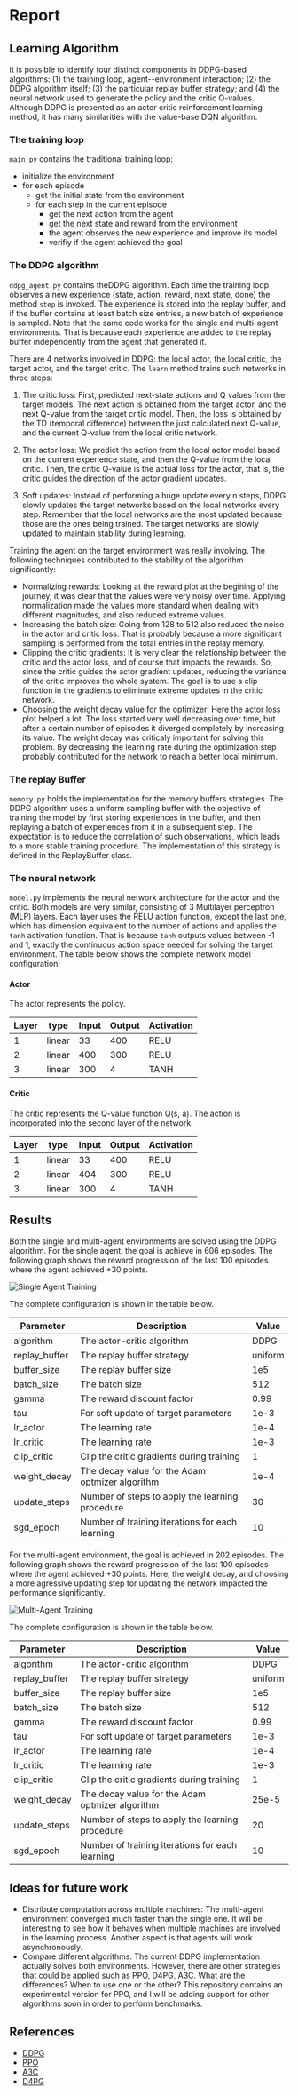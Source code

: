 [//]: # (Image References)

[image1]: https://drive.google.com/uc?id=1ET-CutV_uBdrM6w_u4Sw7MOkkFSz4juE "Single Agent Training"
[image2]: https://drive.google.com/uc?id=1qYKBiuLU_IXYDtzVaDLhK0pjVJeIm_gs "Multi-Agent Training"

# Report

## Learning Algorithm

It is possible to identify four distinct components in DDPG-based algorithms: (1) the training loop, agent--environment interaction; (2) the DDPG algorithm itself; (3) the particular replay buffer strategy; and (4) the neural network used to generate the policy and the critic Q-values. Although DDPG is presented as an actor critic reinforcement learning method, it has many similarities with the value-base DQN algorithm.

### The training loop

`main.py` contains the traditional training loop:

- initialize the environment
- for each episode
    - get the initial state from the environment
    - for each step in the current episode
        - get the next action from the agent
        - get the next state and reward from the environment
        - the agent observes the new experience and improve its model
        - verifiy if the agent achieved the goal

### The DDPG algorithm
    
`ddpg_agent.py` contains theDDPG algorithm. Each time the training loop observes a new experience (state, action, reward, next state, done) the method `step` is invoked. The experience is stored into the replay buffer, and if the buffer contains at least batch size entries, a new batch of experience is sampled. Note that the same code works for the single and multi-agent environments. That is because each experience are added to the replay buffer independently from the agent that generated it.

There are 4 networks involved in DDPG: the local actor, the local critic, the target actor, and the target critic. The `learn` method  trains such networks in three steps:

1. The critic loss: First, predicted next-state actions and Q values from the target models. The next action is obtained from the target actor, and the next Q-value from the target critic model. Then, the loss is obtained by the TD (temporal difference) between the just calculated next Q-value, and the current Q-value from the local critic network. 

2. The actor loss: We predict the action from the local actor model based on the current experience state, and then the Q-value from the local critic. Then, the critic Q-value is the actual loss for the actor, that is, the critic guides the direction of the actor gradient updates.

3. Soft updates: Instead of performing a huge update every n steps, DDPG slowly updates the target networks based on the local networks every step. Remember that the local networks are the most updated because those are the ones being trained. The target networks are slowly updated to maintain stability during learning.

Training the agent on the target environment was really involving. The following techniques contributed to the stability of the algorithm significantly:

- Normalizing rewards: Looking at the reward plot at the begining of the journey, it was clear that the values were very noisy over time. Applying normalization made the values more standard when dealing with different magnitudes, and also reduced extreme values.
- Increasing the batch size: Going from 128 to 512 also reduced the noise in the actor and critic loss. That is probably because a more significant sampling is performed from the total entries in the replay memory.
- Clipping the critic gradients: It is very clear the relationship between the critic and the actor loss, and of course that impacts the rewards. So, since the critic guides the actor gradient updates, reducing the variance of the critic improves the whole system. The goal is to use a clip function in the gradients to eliminate extreme updates in the critic network.
- Choosing the weight decay value for the optimizer: Here the actor loss plot helped a lot. The loss started very well decreasing over time, but after a certain number of episodes it diverged completely by increasing its value. The weight decay was criticaly important for solving this problem. By decreasing the learning rate during the optimization step probably contributed for the network to reach a better local minimum. 

### The replay Buffer

`memory.py` holds the implementation for the memory buffers strategies. The DDPG algorithm uses a uniform sampling buffer with the objective of training the model by first storing experiences in the buffer, and then replaying a batch of experiences from it in a subsequent step. The expectation is to reduce the correlation of such observations, which leads to a more stable training procedure. The implementation of this strategy is defined in the ReplayBuffer class.

### The neural network

`model.py` implements the neural network architecture for the actor and the critic. Both models are very similar, consisting of 3 Multilayer perceptron (MLP) layers. Each layer uses the RELU action function, except the last one, which has dimension equivalent to the number of actions and applies the `tanh` activation function. That is because `tanh` outputs values between -1 and 1, exactly the continuous action space needed for solving the target environment. The table below shows the complete network model configuration:

#### Actor

The actor represents the policy.

| Layer |  type  | Input | Output | Activation |
| ----- | ------ | ----- | ------ | ---------- |
| 1     | linear | 33    | 400    | RELU       |
| 2     | linear | 400   | 300    | RELU       |
| 3     | linear | 300   | 4      | TANH       |

#### Critic

The critic represents the Q-value function Q(s, a). The action is incorporated into the second layer of the network.

| Layer |  type  | Input | Output | Activation |
| ----- | ------ | ----- | ------ | ---------- |
| 1     | linear | 33    | 400    | RELU       |
| 2     | linear | 404   | 300    | RELU       |
| 3     | linear | 300   | 4      | TANH       |

## Results

Both the single and multi-agent environments are solved using the DDPG algorithm. For the single agent, the goal is achieve in 606 episodes. The following graph shows the reward progression of the last 100 episodes where the agent achieved +30 points.

![Single Agent Training][image1]

The complete configuration is shown in the table below.

| Parameter       | Description                                        | Value    |
| --------------- | -------------------------------------------------- | -------- |
| algorithm       | The actor-critic algorithm                         | DDPG     |
| replay_buffer   | The replay buffer strategy                         | uniform  |
| buffer_size     | The replay buffer size                             | 1e5      |
| batch_size      | The batch size                                     | 512      |
| gamma           | The reward discount factor                         | 0.99     |
| tau             | For soft update of target parameters               | 1e-3     |
| lr_actor        | The learning rate                                  | 1e-4     |
| lr_critic       | The learning rate                                  | 1e-3     |
| clip_critic     | Clip the critic gradients during training          | 1        |
| weight_decay    | The decay value for the Adam optmizer algorithm    | 1e-4     |
| update_steps    | Number of steps to apply the learning procedure    | 30       |
| sgd_epoch       | Number of training iterations for each learning    | 10       |

For the multi-agent environment, the goal is achieved in 202 episodes. The following graph shows the reward progression of the last 100 episodes where the agent achieved +30 points. Here, the weight decay, and choosing a more agressive updating step for updating the network impacted the performance significantly.

![Multi-Agent Training][image2]

The complete configuration is shown in the table below.

| Parameter       | Description                                        | Value    |
| --------------- | -------------------------------------------------- | -------- |
| algorithm       | The actor-critic algorithm                         | DDPG     |
| replay_buffer   | The replay buffer strategy                         | uniform  |
| buffer_size     | The replay buffer size                             | 1e5      |
| batch_size      | The batch size                                     | 512      |
| gamma           | The reward discount factor                         | 0.99     |
| tau             | For soft update of target parameters               | 1e-3     |
| lr_actor        | The learning rate                                  | 1e-4     |
| lr_critic       | The learning rate                                  | 1e-3     |
| clip_critic     | Clip the critic gradients during training          | 1        |
| weight_decay    | The decay value for the Adam optmizer algorithm    | 25e-5    |
| update_steps    | Number of steps to apply the learning procedure    | 20       |
| sgd_epoch       | Number of training iterations for each learning    | 10       |

## Ideas for future work

- Distribute computation across multiple machines: The multi-agent environment converged much faster than the single one. It will be interesting to see how it behaves when multiple machines are involved in the learning process. Another aspect is that agents will work asynchronously.
- Compare different algorithms: The current DDPG implementation actually solves both environments. However, there are other strategies that could be applied such as PPO, D4PG, A3C. What are the differences? When to use one or the other? This repository contains an experimental version for PPO, and I will be adding support for other algorithms soon in order to perform benchmarks.

## References

- [DDPG](https://arxiv.org/abs/1509.02971)
- [PPO](https://arxiv.org/pdf/1707.06347.pdf)
- [A3C](https://arxiv.org/pdf/1602.01783.pdf)
- [D4PG](https://openreview.net/pdf?id=SyZipzbCb)
